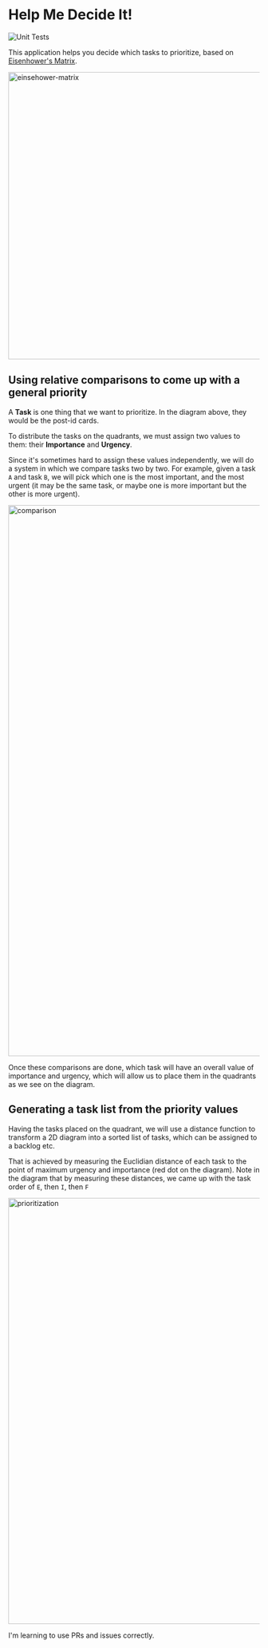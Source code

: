 # Help Me Decide It!

![Unit Tests](https://github.com/rodbv/help-me-decide-it/actions/workflows/run_tests.yaml/badge.svg)

This application helps you decide which tasks to prioritize, based on [Eisenhower's Matrix](https://todoist.com/productivity-methods/eisenhower-matrix).

<img width="575" alt="einsehower-matrix" src="https://user-images.githubusercontent.com/882489/163001298-9cfd28db-375f-4864-a805-c5f0f42532d7.png">

## Using relative comparisons to come up with a general priority

A **Task** is one thing that we want to prioritize. In the diagram above, they would be the post-id cards.

To distribute the tasks on the quadrants, we must assign two values to them: their **Importance** and **Urgency**.

Since it's sometimes hard to assign these values independently, we will do a system in which we compare tasks two by two. For example, given a task `A` and task `B`, we will pick which one is the most important, and the most urgent (it may be the same task, or maybe one is more important but the other is more urgent).

<img width="1103" alt="comparison" src="https://user-images.githubusercontent.com/882489/163005222-609ca4c0-6633-4a2b-8840-276f49bb7ded.png">

Once these comparisons are done, which task will have an overall value of importance and urgency, which will allow us to place them in the quadrants as we see on the diagram.

## Generating a task list from the priority values

Having the tasks placed on the quadrant, we will use a distance function to transform a 2D diagram into a sorted list of tasks, which can be assigned to a backlog etc.

That is achieved by measuring the Euclidian distance of each task to the point of maximum urgency and importance (red dot on the diagram). Note in the diagram that by measuring these distances, we
came up with the task order of `E`, then `I`, then `F`

<img width="853" alt="prioritization" src="https://user-images.githubusercontent.com/882489/163001286-500f6ab2-ee4d-426c-a47e-e1e1de236714.png">

I'm learning to use PRs and issues correctly.
